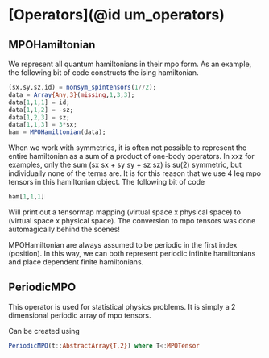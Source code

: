 # [Operators](@id um_operators)

## MPOHamiltonian

We represent all quantum hamiltonians in their mpo form. As an example, the following bit of code constructs the ising hamiltonian.

```julia
(sx,sy,sz,id) = nonsym_spintensors(1//2);
data = Array{Any,3}(missing,1,3,3);
data[1,1,1] = id;
data[1,1,2] = -sz;
data[1,2,3] = sz;
data[1,1,3] = 3*sx;
ham = MPOHamiltonian(data);
```

When we work with symmetries, it is often not possible to represent the entire hamiltonian as a sum of a product of one-body operators.
In xxz for examples, only the sum (sx sx + sy sy + sz sz) is su(2) symmetric, but individually none of the terms are.
It is for this reason that we use 4 leg mpo tensors in this hamiltonian object. The following bit of code

```julia
ham[1,1,1]
```

Will print out a tensormap mapping (virtual space x physical space) to (virtual space x physical space).
The conversion to mpo tensors was done automagically behind the scenes!

MPOHamiltonian are always assumed to be periodic in the first index (position).
In this way, we can both represent periodic infinite hamiltonians and place dependent finite hamiltonians.

## PeriodicMPO

This operator is used for statistical physics problems. It is simply a 2 dimensional periodic array of mpo tensors.

Can be created using
```julia
PeriodicMPO(t::AbstractArray{T,2}) where T<:MPOTensor
```
